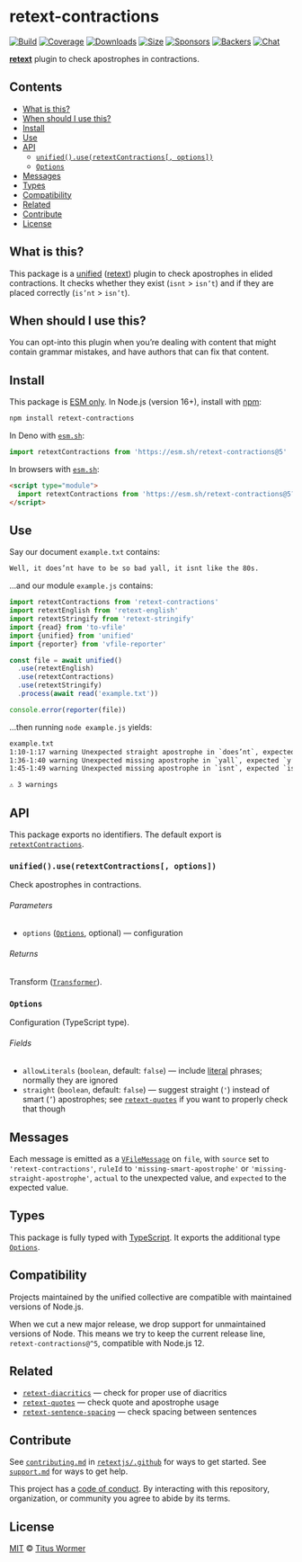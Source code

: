 # retext-contractions

[![Build][build-badge]][build]
[![Coverage][coverage-badge]][coverage]
[![Downloads][downloads-badge]][downloads]
[![Size][size-badge]][size]
[![Sponsors][sponsors-badge]][collective]
[![Backers][backers-badge]][collective]
[![Chat][chat-badge]][chat]

**[retext][]** plugin to check apostrophes in contractions.

## Contents

*   [What is this?](#what-is-this)
*   [When should I use this?](#when-should-i-use-this)
*   [Install](#install)
*   [Use](#use)
*   [API](#api)
    *   [`unified().use(retextContractions[, options])`](#unifieduseretextcontractions-options)
    *   [`Options`](#options)
*   [Messages](#messages)
*   [Types](#types)
*   [Compatibility](#compatibility)
*   [Related](#related)
*   [Contribute](#contribute)
*   [License](#license)

## What is this?

This package is a [unified][] ([retext][]) plugin to check apostrophes in
elided contractions.
It checks whether they exist (`isnt` > `isn’t`) and if they are placed
correctly (`is’nt` > `isn’t`).

## When should I use this?

You can opt-into this plugin when you’re dealing with content that might contain
grammar mistakes, and have authors that can fix that content.

## Install

This package is [ESM only][esm].
In Node.js (version 16+), install with [npm][]:

```sh
npm install retext-contractions
```

In Deno with [`esm.sh`][esmsh]:

```js
import retextContractions from 'https://esm.sh/retext-contractions@5'
```

In browsers with [`esm.sh`][esmsh]:

```html
<script type="module">
  import retextContractions from 'https://esm.sh/retext-contractions@5?bundle'
</script>
```

## Use

Say our document `example.txt` contains:

```txt
Well, it does’nt have to be so bad yall, it isnt like the 80s.
```

…and our module `example.js` contains:

```js
import retextContractions from 'retext-contractions'
import retextEnglish from 'retext-english'
import retextStringify from 'retext-stringify'
import {read} from 'to-vfile'
import {unified} from 'unified'
import {reporter} from 'vfile-reporter'

const file = await unified()
  .use(retextEnglish)
  .use(retextContractions)
  .use(retextStringify)
  .process(await read('example.txt'))

console.error(reporter(file))
```

…then running `node example.js` yields:

```txt
example.txt
1:10-1:17 warning Unexpected straight apostrophe in `does’nt`, expected `doesn’t` missing-smart-apostrophe retext-contractions
1:36-1:40 warning Unexpected missing apostrophe in `yall`, expected `y’all`       missing-smart-apostrophe retext-contractions
1:45-1:49 warning Unexpected missing apostrophe in `isnt`, expected `isn’t`       missing-smart-apostrophe retext-contractions

⚠ 3 warnings
```

## API

This package exports no identifiers.
The default export is [`retextContractions`][api-retext-contractions].

### `unified().use(retextContractions[, options])`

Check apostrophes in contractions.

###### Parameters

*   `options` ([`Options`][api-options], optional)
    — configuration

###### Returns

Transform ([`Transformer`][unified-transformer]).

### `Options`

Configuration (TypeScript type).

###### Fields

*   `allowLiterals` (`boolean`, default: `false`)
    — include [literal][nlcst-literal] phrases;
    normally they are ignored
*   `straight` (`boolean`, default: `false`)
    — suggest straight (`'`) instead of smart (`’`) apostrophes;
    see [`retext-quotes`][retext-quotes] if you want to properly check that
    though

## Messages

Each message is emitted as a [`VFileMessage`][vfile-message] on `file`, with
`source` set to `'retext-contractions'`, `ruleId` to
`'missing-smart-apostrophe'` or `'missing-straight-apostrophe'`,
`actual` to the unexpected value, and `expected` to the expected value.

## Types

This package is fully typed with [TypeScript][].
It exports the additional type [`Options`][api-options].

## Compatibility

Projects maintained by the unified collective are compatible with maintained
versions of Node.js.

When we cut a new major release, we drop support for unmaintained versions of
Node.
This means we try to keep the current release line, `retext-contractions@^5`,
compatible with Node.js 12.

## Related

*   [`retext-diacritics`](https://github.com/retextjs/retext-diacritics)
    — check for proper use of diacritics
*   [`retext-quotes`](https://github.com/retextjs/retext-quotes)
    — check quote and apostrophe usage
*   [`retext-sentence-spacing`](https://github.com/retextjs/retext-sentence-spacing)
    — check spacing between sentences

## Contribute

See [`contributing.md`][contributing] in [`retextjs/.github`][health] for ways
to get started.
See [`support.md`][support] for ways to get help.

This project has a [code of conduct][coc].
By interacting with this repository, organization, or community you agree to
abide by its terms.

## License

[MIT][license] © [Titus Wormer][author]

<!-- Definitions -->

[build-badge]: https://github.com/retextjs/retext-contractions/workflows/main/badge.svg

[build]: https://github.com/retextjs/retext-contractions/actions

[coverage-badge]: https://img.shields.io/codecov/c/github/retextjs/retext-contractions.svg

[coverage]: https://codecov.io/github/retextjs/retext-contractions

[downloads-badge]: https://img.shields.io/npm/dm/retext-contractions.svg

[downloads]: https://www.npmjs.com/package/retext-contractions

[size-badge]: https://img.shields.io/bundlejs/size/retext-contractions

[size]: https://bundlejs.com/?q=retext-contractions

[sponsors-badge]: https://opencollective.com/unified/sponsors/badge.svg

[backers-badge]: https://opencollective.com/unified/backers/badge.svg

[collective]: https://opencollective.com/unified

[chat-badge]: https://img.shields.io/badge/chat-discussions-success.svg

[chat]: https://github.com/retextjs/retext/discussions

[npm]: https://docs.npmjs.com/cli/install

[esm]: https://gist.github.com/sindresorhus/a39789f98801d908bbc7ff3ecc99d99c

[esmsh]: https://esm.sh

[typescript]: https://www.typescriptlang.org

[health]: https://github.com/retextjs/.github

[contributing]: https://github.com/retextjs/.github/blob/main/contributing.md

[support]: https://github.com/retextjs/.github/blob/main/support.md

[coc]: https://github.com/retextjs/.github/blob/main/code-of-conduct.md

[license]: license

[author]: https://wooorm.com

[nlcst-literal]: https://github.com/syntax-tree/nlcst-is-literal

[retext]: https://github.com/retextjs/retext

[retext-quotes]: https://github.com/retextjs/retext-quotes

[unified]: https://github.com/unifiedjs/unified

[unified-transformer]: https://github.com/unifiedjs/unified#transformer

[vfile-message]: https://github.com/vfile/vfile-message

[api-retext-contractions]: #unifieduseretextcontractions-options

[api-options]: #options
